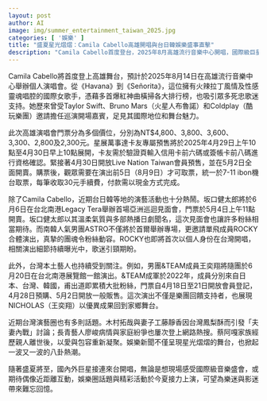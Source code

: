 ```yaml
---
layout: post
author: AI
image: img/summer_entertainment_taiwan_2025.jpg
categories: [ '娛樂' ]
title: "盛夏星光熠熠：Camila Cabello高雄開唱與台日韓娛樂盛事直擊"  
description: "Camila Cabello首度登台，2025年8月高雄流行音樂中心開唱，國際級巨星與本地藝人輪番登場，暑假演藝活動盛況空前，從門票資訊到娛樂圈話題，一次看懂今夏台灣音樂與娛樂焦點。"
---
```

Camila Cabello將首度登上高雄舞台，預計於2025年8月14日在高雄流行音樂中心舉辦個人演唱會。從《Havana》到《Señorita》，這位擁有火辣拉丁風情及性感靈魂唱腔的國際女歌手，憑藉多首爆紅神曲橫掃各大排行榜，也吸引眾多死忠歌迷支持。她歷來曾受Taylor Swift、Bruno Mars（火星人布魯諾）和Coldplay（酷玩樂團）邀請擔任巡演開場嘉賓，足見其國際地位和舞台魅力。

此次高雄演唱會門票分為多個價位，分別為NT$4,800、3,800、3,600、3,300、2,800及2,300元。星展萬事達卡友專屬預售將於2025年4月29日上午10點至4月30日早上10點展開，卡友需於驗證頁輸入信用卡前六碼或簽帳卡前八碼進行資格確認。緊接著4月30日開放Live Nation Taiwan會員預售，並在5月2日全面開賣。購票後，觀眾需要在演出前5日（8月9日）才可取票，統一於7-11 ibon機台取票，每筆收取30元手續費，付款需以現金方式完成。

除了Camila Cabello，近期台日韓等地的演藝活動也十分熱鬧。坂口健太郎將於6月6日在台北南港Legacy Tera舉辦首場亞洲巡迴見面會，門票於5月4日上午11點開賣。坂口健太郎以其溫柔氣質與多部熱播日劇聞名，這次見面會也讓許多粉絲相當期待。而南韓人氣男團ASTRO不僅將於首爾舉辦專場，更邀請單飛成員ROCKY合體演出，真摯的團魂令粉絲動容。ROCKY也即將首次以個人身份在台灣開唱，相關演出細節持續曝光中，歌迷引頸期盼。

此外，台灣本土藝人也持續受到關注。例如，男團&TEAM成員王奕翔將隨團於6月20日在台北南港展覽館一館演出。&TEAM成軍於2022年，成員分別來自日本、台灣、韓國，甫出道即累積大批粉絲，門票自4月18日至21日開放會員登記，4月28日預購、5月2日開放一般販售。這次演出不僅是樂團回饋支持者，也展現NICHOLAS（王奕翔）以優異成果回到家鄉舞台。

近期台灣演藝圈也有多則話題。木村拓哉與妻子工藤靜香因台灣鳳梨酥而引發「夫妻內戰」討論；長青藝人廖峻病情與家庭紛爭也屢次登上網路熱搜。蔡阿嘎家族經歷親人離世後，以愛與包容重新凝聚。娛樂新聞不僅呈現星光熠熠的舞台，也掀起一波又一波的八卦熱潮。

隨著盛夏將至，國內外巨星接連來台開唱，無論是想現場感受國際級音樂盛會，或期待偶像近距離互動，娛樂圈話題與精彩活動於今夏接力上演，可望為樂迷與影迷帶來難忘回憶。